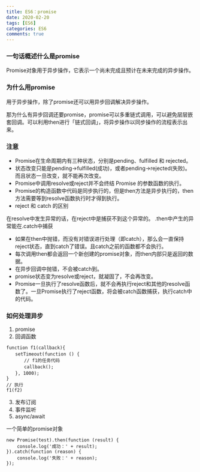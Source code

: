 ```yaml
---
title: ES6：promise
date: 2020-02-20
tags: [ES6]
categories: ES6
comments: true
---
```


### 一句话概述什么是promise
Promise对象用于异步操作，它表示一个尚未完成且预计在未来完成的异步操作。
### 为什么用promise
用于异步操作，除了promise还可以用异步回调解决异步操作。

那为什么有异步回调还要promise，promise可以多重链式调用，可以避免层层嵌套回调。可以利用then进行「链式回调」，将异步操作以同步操作的流程表示出来。
### 注意
- Promise在生命周期内有三种状态，分别是pending、fulfilled 和 rejected。
- 状态改变只能是pending->fulfilled(成功)，或者pending->rejected(失败)。而且状态一旦改变，就不能再次改变。
- Promise中调用resolve或reject并不会终结 Promise 的参数函数的执行。
- Promise的构造函数中代码是同步执行的，但是then方法是异步执行的，then方法需要等到resolve函数执行时才得到执行。
- reject 和 catch 的区别

在resolve中发生异常的话，在reject中是捕获不到这个异常的。
.then中产生的异常能在.catch中捕获

- 如果在then中抛错，而没有对错误进行处理（即catch），那么会一直保持reject状态，直到catch了错误。且catch之前的函数都不会执行。
- 每次调用then都会返回一个新创建的promise对象，而then内部只是返回的数据。
- 在异步回调中抛错，不会被catch到。
- promise状态变为resolve或reject，就凝固了，不会再改变。
- Promise一旦执行了resolve函数后，就不会再执行reject和其他的resolve函数了。一旦Promise执行了reject函数，将会被catch函数捕获，执行catch中的代码。

### 如何处理异步
1. promise
2. 回调函数
```
function f1(callback){
　　setTimeout(function () {
　　　　// f1的任务代码
　　　　callback();
　　}, 1000);
}
// 执行
f1(f2)
```
3. 发布订阅
4. 事件监听
5. async/await

一个简单的promise对象
```
new Promise(test).then(function (result) {
    console.log('成功：' + result);
}).catch(function (reason) {
    console.log('失败：' + reason);
});
```
